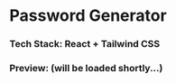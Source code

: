 # Password Generator
### Tech Stack: React + Tailwind CSS

### Preview:  (will be loaded shortly...)
